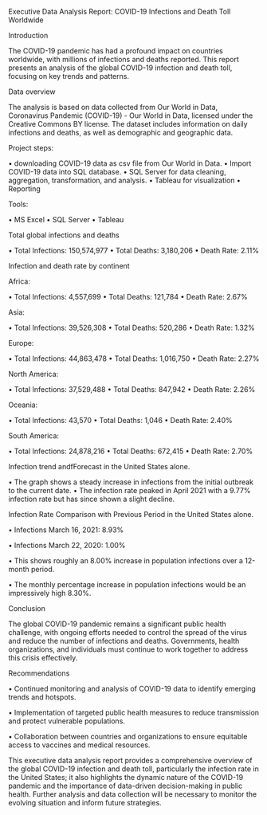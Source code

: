 Executive Data Analysis Report: COVID-19 Infections and Death Toll Worldwide

Introduction 

The COVID-19 pandemic has had a profound impact on countries worldwide, with millions of infections and deaths reported. This report presents an analysis of the global COVID-19 infection and death toll, focusing on key trends and patterns.

Data overview

The analysis is based on data collected from Our World in Data, Coronavirus Pandemic (COVID-19) - Our World in Data, licensed under the Creative Commons BY license. The dataset includes information on daily infections and deaths, as well as demographic and geographic data.

Project steps:

•	downloading COVID-19 data as csv file from Our World in Data. 
•	Import COVID-19 data into SQL database.
•	SQL Server for data cleaning, aggregation, transformation, and analysis. 
•	Tableau for visualization
•	Reporting

Tools:

•	MS Excel
•	SQL Server
•	Tableau 

Total global infections and deaths

•	Total Infections: 150,574,977
•	Total Deaths: 3,180,206
•	Death Rate: 2.11%

Infection and death rate by continent

Africa:

•	Total Infections: 4,557,699
•	Total Deaths: 121,784
•	Death Rate: 2.67%

Asia:

•	Total Infections: 39,526,308
•	Total Deaths: 520,286
•	Death Rate: 1.32%

Europe:

•	Total Infections: 44,863,478
•	Total Deaths: 1,016,750
•	Death Rate: 2.27%

North America:

•	Total Infections: 37,529,488
•	Total Deaths: 847,942
•	Death Rate: 2.26%

Oceania:

•	Total Infections: 43,570
•	Total Deaths: 1,046
•	Death Rate: 2.40%

South America:

•	Total Infections: 24,878,216
•	Total Deaths: 672,415
•	Death Rate: 2.70%

Infection trend andfForecast in the United States alone.

•	The graph shows a steady increase in infections from the initial outbreak to the current date.
•	The infection rate peaked in April 2021 with a 9.77% infection rate but has since shown a slight decline.

Infection Rate Comparison with Previous Period in the United States alone.

•	Infections March 16, 2021: 8.93%

•	Infections March 22, 2020: 1.00%

•	This shows roughly an 8.00% increase in population infections over a 12-month period.

•	The monthly percentage increase in population infections would be an impressively high 8.30%.

Conclusion

The global COVID-19 pandemic remains a significant public health challenge, with ongoing efforts needed to control the spread of the virus and reduce the number of infections and deaths. Governments, health organizations, and individuals must continue to work together to address this crisis effectively.

Recommendations

•	Continued monitoring and analysis of COVID-19 data to identify emerging trends and hotspots.

•	Implementation of targeted public health measures to reduce transmission and protect vulnerable populations.

•	Collaboration between countries and organizations to ensure equitable access to vaccines and medical resources.

This executive data analysis report provides a comprehensive overview of the global COVID-19 infection and death toll, particularly the infection rate in the United States; it also highlights the dynamic nature of the COVID-19 pandemic and the importance of data-driven decision-making in public health. Further analysis and data collection will be necessary to monitor the evolving situation and inform future strategies.
